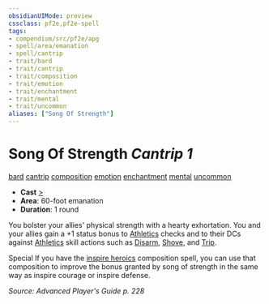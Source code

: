 ```yaml
---
obsidianUIMode: preview
cssclass: pf2e,pf2e-spell
tags:
- compendium/src/pf2e/apg
- spell/area/emanation
- spell/cantrip
- trait/bard
- trait/cantrip
- trait/composition
- trait/emotion
- trait/enchantment
- trait/mental
- trait/uncommon
aliases: ["Song Of Strength"]
---
```

# Song Of Strength *Cantrip 1*   
[bard](Reference/Rules/Traits/bard.md "Bard Class Trait")  [cantrip](cantrip.md "Cantrip Spell Trait")  [composition](composition.md "Composition Spell Trait")  [emotion](emotion.md "Emotion Effect Trait")  [enchantment](enchantment.md "Enchantment School Trait")  [mental](mental.md "Mental Effect Trait")  [uncommon](uncommon.md "Uncommon Rarity Trait")  

- **Cast** [>](chapter-9-playing-the-game.md#Actions "Single Action") 
- **Area**: 60-foot emanation
- **Duration**: 1 round

You bolster your allies' physical strength with a hearty exhortation. You and your allies gain a +1 status bonus to [Athletics](skills.md#Athletics) checks and to their DCs against [Athletics](skills.md#Athletics) skill actions such as [Disarm](Reference/Rules/Actions/disarm.md), [Shove](Reference/Rules/Actions/shove.md), and [Trip](Reference/Rules/Actions/trip.md).

Special If you have the [inspire heroics](Reference/Compendium/Spells/inspire-heroics.md) composition spell, you can use that composition to improve the bonus granted by song of strength in the same way as inspire courage or inspire defense.

*Source: Advanced Player's Guide p. 228*